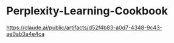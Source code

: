 # Perplexity-Learning-Cookbook

https://claude.ai/public/artifacts/d52f4b83-a0d7-4348-9c43-ae0ab3a4e4ca
